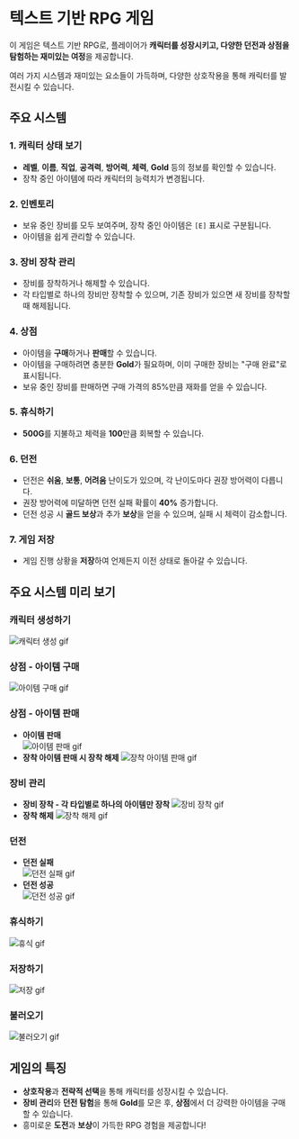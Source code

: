 # 텍스트 기반 RPG 게임

이 게임은 텍스트 기반 RPG로, 플레이어가 **캐릭터를 성장시키고, 다양한 던전과 상점을 탐험하는 재미있는 여정**을 제공합니다. 

여러 가지 시스템과 재미있는 요소들이 가득하며, 다양한 상호작용을 통해 캐릭터를 발전시킬 수 있습니다.  

## 주요 시스템  

### 1. 캐릭터 상태 보기  
  - **레벨**, **이름**, **직업**, **공격력**, **방어력**, **체력**, **Gold** 등의 정보를 확인할 수 있습니다.  
  - 장착 중인 아이템에 따라 캐릭터의 능력치가 변경됩니다.  

### 2. 인벤토리  
  - 보유 중인 장비를 모두 보여주며, 장착 중인 아이템은 `[E]` 표시로 구분됩니다.  
  - 아이템을 쉽게 관리할 수 있습니다.  

### 3. 장비 장착 관리  
  - 장비를 장착하거나 해제할 수 있습니다.  
  - 각 타입별로 하나의 장비만 장착할 수 있으며, 기존 장비가 있으면 새 장비를 장착할 때 해제됩니다.  

### 4. 상점  
  - 아이템을 **구매**하거나 **판매**할 수 있습니다.  
  - 아이템을 구매하려면 충분한 **Gold**가 필요하며, 이미 구매한 장비는 "구매 완료"로 표시됩니다.  
  - 보유 중인 장비를 판매하면 구매 가격의 85%만큼 재화를 얻을 수 있습니다.  

### 5. 휴식하기  
  - **500G**를 지불하고 체력을 **100**만큼 회복할 수 있습니다.  

### 6. 던전  
  - 던전은 **쉬움**, **보통**, **어려움** 난이도가 있으며, 각 난이도마다 권장 방어력이 다릅니다.  
  - 권장 방어력에 미달하면 던전 실패 확률이 **40%** 증가합니다.  
  - 던전 성공 시 **골드 보상**과 추가 **보상**을 얻을 수 있으며, 실패 시 체력이 감소합니다.  

### 7. 게임 저장  
  - 게임 진행 상황을 **저장**하여 언제든지 이전 상태로 돌아갈 수 있습니다.

 ## 주요 시스템 미리 보기

### 캐릭터 생성하기
  ![캐릭터 생성 gif](gif/생성하기.gif)  

### 상점 - 아이템 구매
  ![아이템 구매 gif](gif/아이템구매.gif)  

### 상점 - 아이템 판매
  - **아이템 판매**  
    ![아이템 판매 gif](gif/아이템판매.gif)  
  - **장착 아이템 판매 시 장착 해제**
    ![장착 아이템 판매 gif](gif/장착아이템판매.gif)  

### 장비 관리
  - **장비 장착 - 각 타입별로 하나의 아이템만 장착** 
    ![장비 장착 gif](gif/아이템장착하나만가능하게.gif)  
  - **장착 해제**
    ![장착 해제 gif](gif/아이템장착해제.gif)  

### 던전
  - **던전 실패**   
    ![던전 실패 gif](gif/던전실패.gif)  
  - **던전 성공**   
    ![던전 성공 gif](gif/던전성공.gif)  

### 휴식하기
  ![휴식 gif](gif/휴식하기.gif)  

### 저장하기
  ![저장 gif](gif/저장하기.gif)  

### 불러오기
  ![불러오기 gif](gif/불러오기.gif)  

## 게임의 특징  
- **상호작용**과 **전략적 선택**을 통해 캐릭터를 성장시킬 수 있습니다.  
- **장비 관리**와 **던전 탐험**을 통해 **Gold**를 모은 후, **상점**에서 더 강력한 아이템을 구매할 수 있습니다.  
- 흥미로운 **도전**과 **보상**이 가득한 RPG 경험을 제공합니다!
